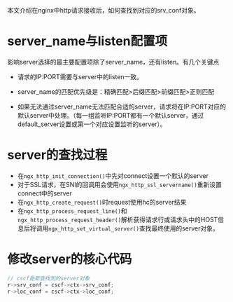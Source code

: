 本文介绍在nginx中http请求接收后，如何查找到对应的srv_conf对象。

# server_name与listen配置项

影响server选择的最主要配置项除了server_name，还有listen。有几个关键点

- 请求的IP:PORT需要与server中的listen一致。
- server_name的匹配优先级是：精确匹配>后缀匹配>前缀匹配>正则匹配

- 如果无法通过server_name无法匹配合适的server，请求将在IP:PORT对应的默认server中处理。（每一组监听IP:PORT都有一个默认server，通过default_server设置或第一个对应设置监听的server）。

# server的查找过程

- 在`ngx_http_init_connection()`中先对connect设置一个默认的server
- 对于SSL请求，在SNI的回调用会使用`ngx_http_ssl_servername()`重新设置connect中的server
- 在`ngx_http_create_request()`时request使用hc的server结果
- 在`ngx_http_process_request_line()`和`ngx_http_process_request_header()`解析获得请求行或请求头中的HOST信息后将调用`ngx_http_set_virtual_server()`查找最终使用的server对象。

# 修改server的核心代码

```c
// cscf是新查找到的server对象
r->srv_conf = cscf->ctx->srv_conf;
r->loc_conf = cscf->ctx->loc_conf;
```

